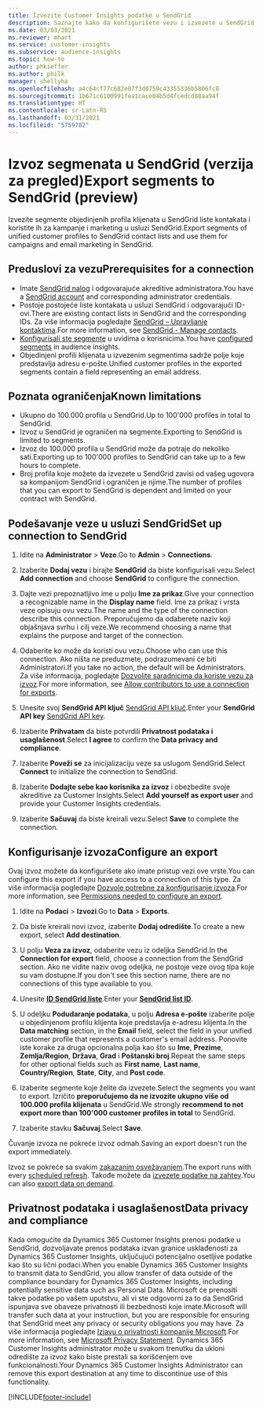 ```yaml
---
title: Izvezite Customer Insights podatke u SendGrid
description: Saznajte kako da konfigurišete vezu i izvezete u SendGrid.
ms.date: 03/03/2021
ms.reviewer: mhart
ms.service: customer-insights
ms.subservice: audience-insights
ms.topic: how-to
author: phkieffer
ms.author: philk
manager: shellyha
ms.openlocfilehash: a4c64cf77c682e07f3d0759c43355336b5806fc8
ms.sourcegitcommit: 1b671c6100991fea1cace04b5d4fcedcd88aa94f
ms.translationtype: HT
ms.contentlocale: sr-Latn-RS
ms.lasthandoff: 03/31/2021
ms.locfileid: "5759782"
---
```

# <a name="export-segments-to-sendgrid-preview"></a><span data-ttu-id="4446b-103">Izvoz segmenata u SendGrid (verzija za pregled)</span><span class="sxs-lookup"><span data-stu-id="4446b-103">Export segments to SendGrid (preview)</span></span>

<span data-ttu-id="4446b-104">Izvezite segmente objedinjenih profila klijenata u SendGrid liste kontakata i koristite ih za kampanje i marketing u usluzi SendGrid.</span><span class="sxs-lookup"><span data-stu-id="4446b-104">Export segments of unified customer profiles to SendGrid contact lists and use them for campaigns and email marketing in SendGrid.</span></span> 

## <a name="prerequisites-for-a-connection"></a><span data-ttu-id="4446b-105">Preduslovi za vezu</span><span class="sxs-lookup"><span data-stu-id="4446b-105">Prerequisites for a connection</span></span>

-   <span data-ttu-id="4446b-106">Imate [SendGrid nalog](https://sendgrid.com/) i odgovarajuće akreditive administratora.</span><span class="sxs-lookup"><span data-stu-id="4446b-106">You have a [SendGrid account](https://sendgrid.com/) and corresponding administrator credentials.</span></span>
-   <span data-ttu-id="4446b-107">Postoje postojeće liste kontakata u usluzi SendGrid i odgovarajući ID-ovi.</span><span class="sxs-lookup"><span data-stu-id="4446b-107">There are existing contact lists in SendGrid and the corresponding IDs.</span></span> <span data-ttu-id="4446b-108">Za više informacija pogledajte [SendGrid – Upravljanje kontaktima](https://sendgrid.com/docs/ui/managing-contacts/create-and-manage-contacts/#manage-contacts).</span><span class="sxs-lookup"><span data-stu-id="4446b-108">For more information, see [SendGrid - Manage contacts](https://sendgrid.com/docs/ui/managing-contacts/create-and-manage-contacts/#manage-contacts).</span></span>
-   <span data-ttu-id="4446b-109">[Konfigurisali ste segmente](segments.md) u uvidima o korisnicima.</span><span class="sxs-lookup"><span data-stu-id="4446b-109">You have [configured segments](segments.md) in audience insights.</span></span>
-   <span data-ttu-id="4446b-110">Objedinjeni profili klijenata u izvezenim segmentima sadrže polje koje predstavlja adresu e-pošte.</span><span class="sxs-lookup"><span data-stu-id="4446b-110">Unified customer profiles in the exported segments contain a field representing an email address.</span></span>

## <a name="known-limitations"></a><span data-ttu-id="4446b-111">Poznata ograničenja</span><span class="sxs-lookup"><span data-stu-id="4446b-111">Known limitations</span></span>

- <span data-ttu-id="4446b-112">Ukupno do 100.000 profila u SendGrid.</span><span class="sxs-lookup"><span data-stu-id="4446b-112">Up to 100'000 profiles in total to SendGrid.</span></span>
- <span data-ttu-id="4446b-113">Izvoz u SendGrid je ograničen na segmente.</span><span class="sxs-lookup"><span data-stu-id="4446b-113">Exporting to SendGrid is limited to segments.</span></span>
- <span data-ttu-id="4446b-114">Izvoz do 100.000 profila u SendGrid može da potraje do nekoliko sati.</span><span class="sxs-lookup"><span data-stu-id="4446b-114">Exporting up to 100'000 profiles to SendGrid can take up to a few hours to complete.</span></span> 
- <span data-ttu-id="4446b-115">Broj profila koje možete da izvezete u SendGrid zavisi od vašeg ugovora sa kompanijom SendGrid i ograničen je njime.</span><span class="sxs-lookup"><span data-stu-id="4446b-115">The number of profiles that you can export to SendGrid is dependent and limited on your contract with SendGrid.</span></span>

## <a name="set-up-connection-to-sendgrid"></a><span data-ttu-id="4446b-116">Podešavanje veze u usluzi SendGrid</span><span class="sxs-lookup"><span data-stu-id="4446b-116">Set up connection to SendGrid</span></span>

1. <span data-ttu-id="4446b-117">Idite na **Administrator** > **Veze**.</span><span class="sxs-lookup"><span data-stu-id="4446b-117">Go to **Admin** > **Connections**.</span></span>

1. <span data-ttu-id="4446b-118">Izaberite **Dodaj vezu** i birajte **SendGrid** da biste konfigurisali vezu.</span><span class="sxs-lookup"><span data-stu-id="4446b-118">Select **Add connection** and choose **SendGrid** to configure the connection.</span></span>

1. <span data-ttu-id="4446b-119">Dajte vezi prepoznatljivo ime u polju **Ime za prikaz**.</span><span class="sxs-lookup"><span data-stu-id="4446b-119">Give your connection a recognizable name in the **Display name** field.</span></span> <span data-ttu-id="4446b-120">Ime za prikaz i vrsta veze opisuju ovu vezu.</span><span class="sxs-lookup"><span data-stu-id="4446b-120">The name and the type of the connection describe this connection.</span></span> <span data-ttu-id="4446b-121">Preporučujemo da odaberete naziv koji objašnjava svrhu i cilj veze.</span><span class="sxs-lookup"><span data-stu-id="4446b-121">We recommend choosing a name that explains the purpose and target of the connection.</span></span>

1. <span data-ttu-id="4446b-122">Odaberite ko može da koristi ovu vezu.</span><span class="sxs-lookup"><span data-stu-id="4446b-122">Choose who can use this connection.</span></span> <span data-ttu-id="4446b-123">Ako ništa ne preduzmete, podrazumevani će biti Administratori.</span><span class="sxs-lookup"><span data-stu-id="4446b-123">If you take no action, the default will be Administrators.</span></span> <span data-ttu-id="4446b-124">Za više informacija, pogledajte [Dozvolite saradnicima da koriste vezu za izvoz](connections.md#allow-contributors-to-use-a-connection-for-exports).</span><span class="sxs-lookup"><span data-stu-id="4446b-124">For more information, see [Allow contributors to use a connection for exports](connections.md#allow-contributors-to-use-a-connection-for-exports).</span></span>

1. <span data-ttu-id="4446b-125">Unesite svoj **SendGrid API ključ** [SendGrid API ključ](https://sendgrid.com/docs/ui/account-and-settings/api-keys/).</span><span class="sxs-lookup"><span data-stu-id="4446b-125">Enter your **SendGrid API key** [SendGrid API key](https://sendgrid.com/docs/ui/account-and-settings/api-keys/).</span></span>

1. <span data-ttu-id="4446b-126">Izaberite **Prihvatam** da biste potvrdili **Privatnost podataka i usaglašenost**.</span><span class="sxs-lookup"><span data-stu-id="4446b-126">Select **I agree** to confirm the **Data privacy and compliance**.</span></span>

1. <span data-ttu-id="4446b-127">Izaberite **Poveži se** za inicijalizaciju veze sa uslugom SendGrid.</span><span class="sxs-lookup"><span data-stu-id="4446b-127">Select **Connect** to initialize the connection to SendGrid.</span></span>

1. <span data-ttu-id="4446b-128">Izaberite **Dodajte sebe kao korisnika za izvoz** i obezbedite svoje akreditive za Customer Insights.</span><span class="sxs-lookup"><span data-stu-id="4446b-128">Select **Add yourself as export user** and provide your Customer Insights credentials.</span></span>

1. <span data-ttu-id="4446b-129">Izaberite **Sačuvaj** da biste kreirali vezu.</span><span class="sxs-lookup"><span data-stu-id="4446b-129">Select **Save** to complete the connection.</span></span>

## <a name="configure-an-export"></a><span data-ttu-id="4446b-130">Konfigurisanje izvoza</span><span class="sxs-lookup"><span data-stu-id="4446b-130">Configure an export</span></span>

<span data-ttu-id="4446b-131">Ovaj izvoz možete da konfigurišete ako imate pristup vezi ove vrste.</span><span class="sxs-lookup"><span data-stu-id="4446b-131">You can configure this export if you have access to a connection of this type.</span></span> <span data-ttu-id="4446b-132">Za više informacija pogledajte [Dozvole potrebne za konfigurisanje izvoza](export-destinations.md#set-up-a-new-export).</span><span class="sxs-lookup"><span data-stu-id="4446b-132">For more information, see [Permissions needed to configure an export](export-destinations.md#set-up-a-new-export).</span></span>

1. <span data-ttu-id="4446b-133">Idite na **Podaci** > **Izvozi**.</span><span class="sxs-lookup"><span data-stu-id="4446b-133">Go to **Data** > **Exports**.</span></span>

1. <span data-ttu-id="4446b-134">Da biste kreirali novi izvoz, izaberite **Dodaj odredište**.</span><span class="sxs-lookup"><span data-stu-id="4446b-134">To create a new export, select **Add destination**.</span></span>

1. <span data-ttu-id="4446b-135">U polju **Veza za izvoz**, odaberite vezu iz odeljka SendGrid.</span><span class="sxs-lookup"><span data-stu-id="4446b-135">In the **Connection for export** field, choose a connection from the SendGrid section.</span></span> <span data-ttu-id="4446b-136">Ako ne vidite naziv ovog odeljka, ne postoje veze ovog tipa koje su vam dostupne.</span><span class="sxs-lookup"><span data-stu-id="4446b-136">If you don't see this section name, there are no connections of this type available to you.</span></span>

1. <span data-ttu-id="4446b-137">Unesite **[ID SendGrid liste](https://sendgrid.com/docs/ui/managing-contacts/create-and-manage-contacts/#manage-contacts)**.</span><span class="sxs-lookup"><span data-stu-id="4446b-137">Enter your **[SendGrid list ID](https://sendgrid.com/docs/ui/managing-contacts/create-and-manage-contacts/#manage-contacts)**.</span></span>

1. <span data-ttu-id="4446b-138">U odeljku **Podudaranje podataka**, u polju **Adresa e-pošte** izaberite polje u objedinjenom profilu klijenta koje predstavlja e-adresu klijenta.</span><span class="sxs-lookup"><span data-stu-id="4446b-138">In the **Data matching** section, in the **Email** field, select the field in your unified customer profile that represents a customer's email address.</span></span> <span data-ttu-id="4446b-139">Ponovite iste korake za druga opcionalna polja kao što su **Ime**, **Prezime**, **Zemlja/Region**, **Država**, **Grad** i **Poštanski broj**.</span><span class="sxs-lookup"><span data-stu-id="4446b-139">Repeat the same steps for other optional fields such as **First name**, **Last name**, **Country/Region**, **State**, **City**, and **Post code**.</span></span>

1. <span data-ttu-id="4446b-140">Izaberite segmente koje želite da izvezete.</span><span class="sxs-lookup"><span data-stu-id="4446b-140">Select the segments you want to export.</span></span> <span data-ttu-id="4446b-141">Izričito **preporučujemo da ne izvozite ukupno više od 100.000 profila klijenata** u SendGrid.</span><span class="sxs-lookup"><span data-stu-id="4446b-141">We strongly **recommend to not export more than 100'000 customer profiles in total** to SendGrid.</span></span> 

1. <span data-ttu-id="4446b-142">Izaberite stavku **Sačuvaj**.</span><span class="sxs-lookup"><span data-stu-id="4446b-142">Select **Save**.</span></span>

<span data-ttu-id="4446b-143">Čuvanje izvoza ne pokreće izvoz odmah.</span><span class="sxs-lookup"><span data-stu-id="4446b-143">Saving an export doesn't run the export immediately.</span></span>

<span data-ttu-id="4446b-144">Izvoz se pokreće sa svakim [zakazanim osvežavanjem](system.md#schedule-tab).</span><span class="sxs-lookup"><span data-stu-id="4446b-144">The export runs with every [scheduled refresh](system.md#schedule-tab).</span></span> <span data-ttu-id="4446b-145">Takođe možete da [izvezete podatke na zahtev](export-destinations.md#run-exports-on-demand).</span><span class="sxs-lookup"><span data-stu-id="4446b-145">You can also [export data on demand](export-destinations.md#run-exports-on-demand).</span></span> 

## <a name="data-privacy-and-compliance"></a><span data-ttu-id="4446b-146">Privatnost podataka i usaglašenost</span><span class="sxs-lookup"><span data-stu-id="4446b-146">Data privacy and compliance</span></span>

<span data-ttu-id="4446b-147">Kada omogućite da Dynamics 365 Customer Insights prenosi podatke u SendGrid, dozvoljavate prenos podataka izvan granice usklađenosti za Dynamics 365 Customer Insights, uključujući potencijalno osetljive podatke kao što su lični podaci.</span><span class="sxs-lookup"><span data-stu-id="4446b-147">When you enable Dynamics 365 Customer Insights to transmit data to SendGrid, you allow transfer of data outside of the compliance boundary for Dynamics 365 Customer Insights, including potentially sensitive data such as Personal Data.</span></span> <span data-ttu-id="4446b-148">Microsoft će prenositi takve podatke po vašem uputstvu, ali vi ste odgovorni za to da SendGrid ispunjava sve obaveze privatnosti ili bezbednosti koje imate.</span><span class="sxs-lookup"><span data-stu-id="4446b-148">Microsoft will transfer such data at your instruction, but you are responsible for ensuring that SendGrid meet any privacy or security obligations you may have.</span></span> <span data-ttu-id="4446b-149">Za više informacija pogledajte [Izjavu o privatnosti kompanije Microsoft](https://go.microsoft.com/fwlink/?linkid=396732).</span><span class="sxs-lookup"><span data-stu-id="4446b-149">For more information, see [Microsoft Privacy Statement](https://go.microsoft.com/fwlink/?linkid=396732).</span></span>
<span data-ttu-id="4446b-150">Dynamics 365 Customer Insights administrator može u svakom trenutku da ukloni odredište za izvoz kako biste prestali sa korišćenjem ove funkcionalnosti.</span><span class="sxs-lookup"><span data-stu-id="4446b-150">Your Dynamics 365 Customer Insights Administrator can remove this export destination at any time to discontinue use of this functionality.</span></span>


[!INCLUDE[footer-include](../includes/footer-banner.md)]